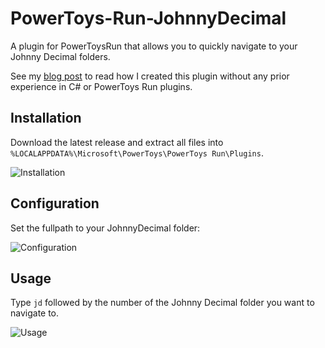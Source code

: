 # PowerToys-Run-JohnnyDecimal

A plugin for PowerToysRun that allows you to quickly navigate to your Johnny Decimal folders.

See my [blog post](https://blog.seguri.dev/posts/powertoys-run-johnnydecimal/) to read how I created this plugin without any prior experience in C# or PowerToys Run plugins.

## Installation

Download the latest release and extract all files into `%LOCALAPPDATA%\Microsoft\PowerToys\PowerToys Run\Plugins`.

![Installation](https://github.com/user-attachments/assets/9e2f306b-f8e3-46cf-9326-b1f87ad6d54e)

## Configuration

Set the fullpath to your JohnnyDecimal folder:

![Configuration](https://github.com/user-attachments/assets/f6eae40f-ab6b-412d-84ab-feabfde6dc88)

## Usage

Type `jd` followed by the number of the Johnny Decimal folder you want to navigate to.

![Usage](https://github.com/user-attachments/assets/44237758-5df1-4a9f-8320-fc2aaf2e4ac7)
